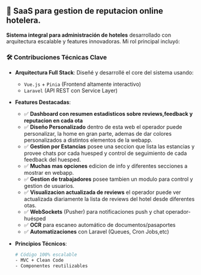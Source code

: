 ## 🏨 SaaS para gestion de reputacion online hotelera.

**Sistema integral para administración de hoteles** desarrollado con arquitectura escalable y features innovadoras. Mi rol principal incluyó:

### 🛠️ **Contribuciones Técnicas Clave**
- **Arquitectura Full Stack**: Diseñé y desarrollé el core del sistema usando:
  - `Vue.js` + `Pinia` (Frontend altamente interactivo)
  - `Laravel` (API REST con Service Layer)

- **Features Destacadas**:
  - ✅ **Dashboard con resumen estadisticos sobre reviews,feedback y reputacion en cada ota** 
  - ✅ **Diseño Personalizado** dentro de esta web el operador puede personalizar, la home en gran parte, ademas de dar colores personalizados a distintos elementos de la webapp.
  - ✅ **Gestion por Estancias** posee una seccion que lista las estancias y provee chats por cada huesped y control de seguimiento de cada feedback del huesped.
  - ✅ **Muchas mas opciones** edicion de info y diferentes secciones a mostrar en webapp.
  - ✅ **Gestion de trabajadores** posee tambien un modulo para control y gestion de usuarios.
  - ✅ **Visualizacion actualizada de reviews** el operador puede ver actualizada diariamente la lista de reviews del hotel desde diferentes otas.
  - ✅ **WebSockets** (Pusher) para notificaciones push y chat operador-huésped
  - ✅ **OCR** para escaneo automático de documentos/pasaportes
  - ✅ **Automatizaciones** con Laravel (Queues, Cron Jobs,etc)

- **Principios Técnicos**:
  ```bash
  # Código 100% escalable
  - MVC + Clean Code
  - Componentes reutilizables

  
